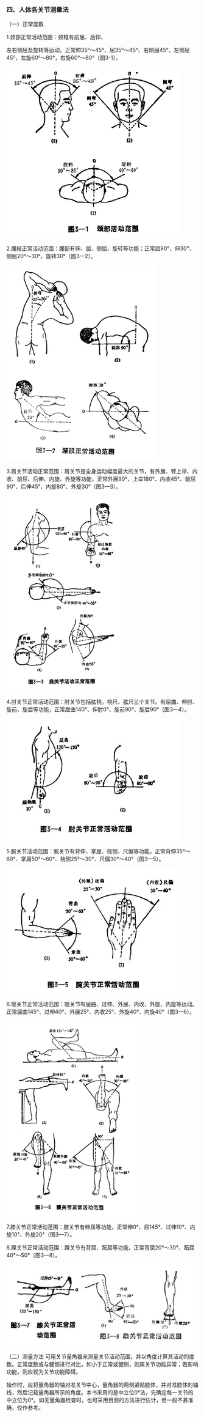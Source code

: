 ### 四、人体各关节测量法

（一）正常度数

1.颈部正常活动范圉：颈椎有前屈、后伸、

左右侧屈及旋转等运动。正常伸35°〜45°、屈35°〜45°、右侧屈45°、左侧屈45°，左旋60°〜80°，右旋60°〜80°（图3-1）。

<img src="img\3-1.jpg" style="zoom:50%;" />

2.腰段正常活动范围：腰部有伸、屈、侧屈、旋转等功能；正常屈90°、伸30°、侧屈20°〜30°，旋转30°（图3—2）。

<img src="img\3-2.jpg" style="zoom:50%;" />

3.肩关节活动正常范围：肩关节是全身运动幅度最大的关节，有外展、臂上举、内收、前屈、后伸、内旋、外旋等功能，正常外展90°、上举180°、内收45°、前屈90°、后伸45°、内旋80°、外旋30°（图3—3）。

<img src="img\3-3.jpg" style="zoom:50%;" />

4.肘关节正常活动范围：肘关节包括肱桡，桡尺、肱尺三个关节。有屈曲、伸肘、旋前、旋后等功能，正常屈曲140°、伸肘0°、旋前90°、旋后90°（图3—4）。

<img src="img\3-4.jpg" style="zoom:50%;" />

5.腕关节活动范围：腕关节有背伸、掌屈、桡侧、尺偏等功能。正常背伸35°〜60°、掌屈50°〜60°、桡侧25°〜30°、尺偏30°〜40°（图3—5）。

<img src="img\3-5.jpg" style="zoom:50%;" />

6.髋关节正常活动范围：髋关节有屈曲、过伸、外展、内收、外旋、内旋等运动。正常屈曲145°、过伸40°、外展25°、内收25°、外旋40°、内旋40°（图3—6）。

<img src="img\3-6.jpg" style="zoom:50%;" />

7.膝关节正常活动范围：膝关节有伸屈等功能，正常伸0°、屈145°、过伸10°、内旋10°、外旋20°（图3—7）。

8.踝关节正常活动范围：踝关节有背屈、跖屈等功能，正常背屈20°〜30°、跖屈40°〜50°（图3—8）。

![](img/3-7%E3%80%813-8.jpg)

（二）测量方法 可用关节量角器来测量关节活动范围，并以角度计算其活动的度数。正常度数或与健侧进行对比，如小于正常或健侧，则属关节功能异常；若影响功能，则应视为关节功能障碍。

操作时，应将量角器的轴对准关节中心，量角器的两侧紧贴肢体，并对准肢体的轴线，然后记载量角器所示的角度。本书采用的是中立位0°法，先确定每一关节的中立位为0°。如无量角器检查时，也可采用目测的方法进行估计，但一般不甚准确，仅作参考。
